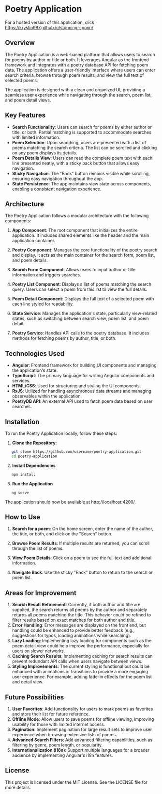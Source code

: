 # Poetry Application

For a hosted version of this application, click <https://krystin987.github.io/stunning-spoon/>

## Overview
The Poetry Application is a web-based platform that allows users to search for poems by author or title or both. It leverages Angular as the frontend framework and integrates with a poetry database API for fetching poem data. The application offers a user-friendly interface where users can enter search criteria, browse through poem results, and view the full text of selected poems.

The application is designed with a clean and organized UI, providing a seamless user experience while navigating through the search, poem list, and poem detail views.

## Key Features
- **Search Functionality**: Users can search for poems by either author or title, or both. Partial matching is supported to accommodate searches with limited information.
- **Poem Selection**: Upon searching, users are presented with a list of poems matching the search criteria. The list can be scrolled and clicking on any poem displays its details.
- **Poem Details View**: Users can read the complete poem text with each line presented neatly, with a sticky back button that allows easy navigation.
- **Sticky Navigation**: The "Back" button remains visible while scrolling, ensuring easy navigation throughout the app.
- **State Persistence**: The app maintains view state across components, enabling a consistent navigation experience.

## Architecture
The Poetry Application follows a modular architecture with the following components:

1. **App Component**: The root component that initializes the entire application. It includes shared elements like the header and the main application container.

2. **Poetry Component**: Manages the core functionality of the poetry search and display. It acts as the main container for the search form, poem list, and poem details.

3. **Search Form Component**: Allows users to input author or title information and triggers searches.

4. **Poetry List Component**: Displays a list of poems matching the search query. Users can select a poem from this list to view the full details.

5. **Poem Detail Component**: Displays the full text of a selected poem with each line styled for readability.

6. **State Service**: Manages the application's state, particularly view-related states, such as switching between search view, poem list, and poem detail.

7. **Poetry Service**: Handles API calls to the poetry database. It includes methods for fetching poems by author, title, or both.

## Technologies Used
- **Angular**: Frontend framework for building UI components and managing the application's state.
- **TypeScript**: The primary language for writing Angular components and services.
- **HTML/CSS**: Used for structuring and styling the UI components.
- **RxJS**: Utilized for handling asynchronous data streams and managing observables within the application.
- **PoetryDB API**: An external API used to fetch poem data based on user searches.

## Installation
To run the Poetry Application locally, follow these steps:

1. **Clone the Repository**:
  ```bash
     git clone https://github.com/username/poetry-application.git
     cd poetry-application
  ```
2. **Install Dependencies**
  ```bash
     npm install
  ```

3. **Run the Application**
  ```bash
     ng serve
  ```
The application should now be available at http://localhost:4200/.

## How to Use

1. **Search for a poem**: On the home screen, enter the name of the author, the title, or both, and click on the "Search" button.
   
2. **Browse Poem Results**: If multiple results are returned, you can scroll through the list of poems.
   
3. **View Poem Details**: Click on a poem to see the full text and additional information.
   
4. **Navigate Back**: Use the sticky "Back" button to return to the search or poem list.

## Areas for Improvement
1. **Search Result Refinement**: Currently, if both author and title are supplied, the search returns all poems by the author and separately returns all poems matching the title. This behavior could be refined to filter results based on exact matches for both author and title. 
2. **Error Handling**: Error messages are displayed on the front end, but handling could be enhanced to provide better feedback (e.g., suggestions for typos, loading animations while searching). 
3. **Lazy Loading**: Implementing lazy loading for components such as the poem detail view could help improve the performance, especially for users on slower networks. 
4. **Caching Search Results**: Implementing caching for search results can prevent redundant API calls when users navigate between views. 
5. **Styling Improvements**: The current styling is functional but could be enhanced with animations or transitions to provide a more engaging user experience. For example, adding fade-in effects for the poem list and detail view.

## Future Possibilities
1. **User Favorites**: Add functionality for users to mark poems as favorites and store their list for future reference. 
2. **Offline Mode**: Allow users to save poems for offline viewing, improving usability for those with limited internet access. 
3. **Pagination**: Implement pagination for large result sets to improve user experience when browsing extensive lists of poems. 
4. **Advanced Search Filters**: Add advanced filtering capabilities, such as filtering by genre, poem length, or popularity. 
5. **Internationalization (i18n)**: Support multiple languages for a broader audience by implementing Angular's i18n features.

## License
This project is licensed under the MIT License. See the LICENSE file for more details.
